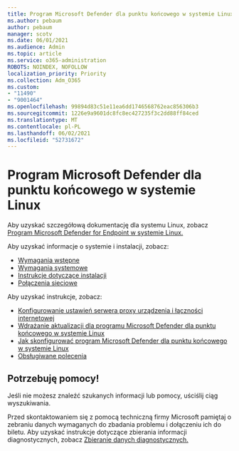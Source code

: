 ```yaml
---
title: Program Microsoft Defender dla punktu końcowego w systemie Linux
ms.author: pebaum
author: pebaum
manager: scotv
ms.date: 06/01/2021
ms.audience: Admin
ms.topic: article
ms.service: o365-administration
ROBOTS: NOINDEX, NOFOLLOW
localization_priority: Priority
ms.collection: Adm_O365
ms.custom:
- "11490"
- "9001464"
ms.openlocfilehash: 99894d83c51e11ea6dd1746568762eac856306b3
ms.sourcegitcommit: 1226e9a9601dc8fc8ec427235f3c2dd88ff84ced
ms.translationtype: MT
ms.contentlocale: pl-PL
ms.lasthandoff: 06/02/2021
ms.locfileid: "52731672"
---
```

# <a name="microsoft-defender-for-endpoint-on-linux"></a>Program Microsoft Defender dla punktu końcowego w systemie Linux

Aby uzyskać szczegółową dokumentację dla systemu Linux, zobacz [Program Microsoft Defender for Endpoint w systemie Linux.](/microsoft-365/security/defender-endpoint/microsoft-defender-endpoint-linux)

Aby uzyskać informacje o systemie i instalacji, zobacz:

- [Wymagania wstępne](/microsoft-365/security/defender-endpoint/microsoft-defender-endpoint-linux#prerequisites)
- [Wymagania systemowe](/microsoft-365/security/defender-endpoint/microsoft-defender-endpoint-linux#system-requirements)
- [Instrukcje dotyczące instalacji](/microsoft-365/security/defender-endpoint/microsoft-defender-endpoint-linux#installation-instructions)
- [Połączenia sieciowe](/microsoft-365/security/defender-endpoint/microsoft-defender-endpoint-linux#network-connections)

Aby uzyskać instrukcje, zobacz:

- [Konfigurowanie ustawień serwera proxy urządzenia i łączności internetowej](/microsoft-365/security/defender-endpoint/configure-proxy-internet#enable-access-to-microsoft-defender-atp-service-urls-in-the-proxy-server)
- [Wdrażanie aktualizacji dla programu Microsoft Defender dla punktu końcowego w systemie Linux](/microsoft-365/security/defender-endpoint/linux-updates)
- [Jak skonfigurować program Microsoft Defender dla punktu końcowego w systemie Linux](/microsoft-365/security/defender-endpoint/microsoft-defender-endpoint-linux#how-to-configure-microsoft-defender-for-endpoint-on-linux)
- [Obsługiwane polecenia](/microsoft-365/security/defender-endpoint/linux-resources#supported-commands)

## <a name="i-need-help"></a>Potrzebuję pomocy!

Jeśli nie możesz znaleźć szukanych informacji lub pomocy, uściślij ciąg wyszukiwania.

Przed skontaktowaniem się z pomocą techniczną firmy Microsoft pamiętaj o zebraniu danych wymaganych do zbadania problemu i dołączeniu ich do biletu. Aby uzyskać instrukcje dotyczące zbierania informacji diagnostycznych, zobacz [Zbieranie danych diagnostycznych.](/microsoft-365/security/defender-endpoint/linux-resources#collect-diagnostic-information)